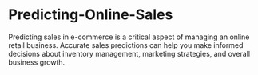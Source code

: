 # Predicting-Online-Sales
Predicting sales in e-commerce is a critical aspect of managing an online retail business. Accurate sales predictions can help you make informed decisions about inventory management, marketing strategies, and overall business growth.
